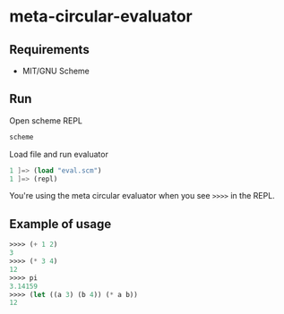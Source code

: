 # meta-circular-evaluator

## Requirements

* MIT/GNU Scheme

## Run

Open scheme REPL

```bash
scheme
```

Load file and run evaluator

```scheme
1 ]=> (load "eval.scm")
1 ]=> (repl)
```

You're using the meta circular evaluator when you see `>>>>` in the REPL.

## Example of usage

```scheme
>>>> (+ 1 2)
3
>>>> (* 3 4)
12
>>>> pi
3.14159
>>>> (let ((a 3) (b 4)) (* a b))
12
```